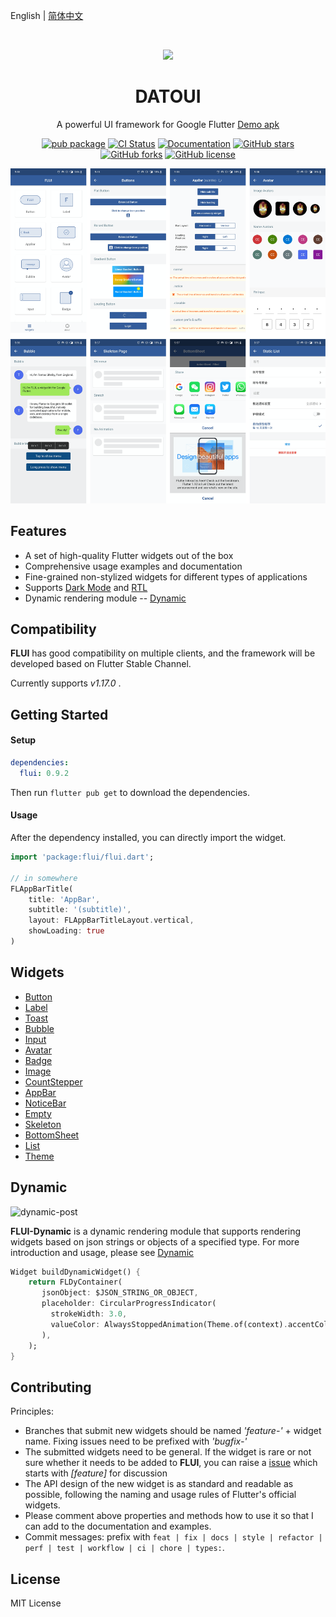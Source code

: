 English | [简体中文](https://github.com/datoit/datoui/blob/master/README-zh_CN.md)

<br />
<p align="center">
    <a href="https://flui.datoit.com">
        <img width="200" src="https://abtfun.oss-cn-beijing.aliyuncs.com/img/2019-12-18-Artboard.png">
    </a>
</p>

<h1 align="center">DATOUI</h1>

<div align="center">
<p>A powerful UI framework for Google Flutter <a href="https://github.com/Rannie/Rannie.github.io/raw/master/app-release-0-9-2.apk">Demo apk</a></p>


[![pub package](https://img.shields.io/pub/v/flui.svg)](https://pub.dev/packages/flui)
[![CI Status](https://github.com/rannie/flui/workflows/test/badge.svg)](https://github.com/Rannie/flui/actions)
[![Documentation](https://img.shields.io/badge/read_the-docs-2196f3.svg)](https://flui.datoit.com/en/widgets/button.html)
[![GitHub stars](https://img.shields.io/github/stars/Rannie/flui)](https://github.com/Rannie/flui/stargazers)
[![GitHub forks](https://img.shields.io/github/forks/Rannie/flui.svg)](https://github.com/Rannie/flui)
[![GitHub license](https://img.shields.io/github/license/Rannie/flui.svg)](https://github.com/Rannie/flui/blob/master/LICENSE)


<img src="https://raw.githubusercontent.com/Rannie/Rannie.github.io/master/images/2019-12-18-overview-2.png" />

</div>

## Features

* A set of high-quality Flutter widgets out of the box
* Comprehensive usage examples and documentation
* Fine-grained non-stylized widgets for different types of applications
* Supports [Dark Mode](https://abtfun.oss-cn-beijing.aliyuncs.com/img/2019-12-27-dark_shots.png) and [RTL](https://abtfun.oss-cn-beijing.aliyuncs.com/img/2019-12-27-rtl_shots.png)
* Dynamic rendering module -- [Dynamic](https://flui.datoit.com/en/dynamic.html)

## Compatibility

**FLUI** has good compatibility on multiple clients, and the framework will be developed based on Flutter Stable Channel.

Currently supports *v1.17.0* .

## Getting Started

#### Setup

```yaml
dependencies:
  flui: 0.9.2
```

Then run `flutter pub get` to download the dependencies.

#### Usage

After the dependency installed, you can directly import the widget.

```dart
import 'package:flui/flui.dart';

// in somewhere
FLAppBarTitle(
    title: 'AppBar',
    subtitle: '(subtitle)',
    layout: FLAppBarTitleLayout.vertical,
    showLoading: true
)
```

## Widgets

- [Button](https://flui.datoit.com/en/widgets/button.html)
- [Label](https://flui.datoit.com/en/widgets/label.html)
- [Toast](https://flui.datoit.com/en/widgets/toast.html)
- [Bubble](https://flui.datoit.com/en/widgets/bubble.html)
- [Input](https://flui.datoit.com/en/widgets/input.html)
- [Avatar](https://flui.datoit.com/en/widgets/avatar.html)
- [Badge](https://flui.datoit.com/en/widgets/badge.html)
- [Image](https://flui.datoit.com/en/widgets/image.html)
- [CountStepper](https://flui.datoit.com/en/widgets/counter.html)
- [AppBar](https://flui.datoit.com/en/widgets/appbar.html)
- [NoticeBar](https://flui.datoit.com/en/widgets/notice-bar.html)
- [Empty](https://flui.datoit.com/en/widgets/empty.html)
- [Skeleton](https://flui.datoit.com/en/widgets/skeleton.html)
- [BottomSheet](https://flui.datoit.com/en/widgets/bottom-sheet.html)
- [List](https://flui.datoit.com/en/widgets/list.html)
- [Theme](https://flui.datoit.com/en/widgets/theme.html)

## Dynamic

![dynamic-post](https://abtfun.oss-cn-beijing.aliyuncs.com/img/2020-03-11-dynamic-poster-1.png)

**FLUI-Dynamic** is a dynamic rendering module that supports rendering widgets based on json strings or objects of a specified type. For more introduction and usage, please see [Dynamic](https://flui.datoit.com/en/dynamic.html)

``` dart
Widget buildDynamicWidget() {
    return FLDyContainer(
       jsonObject: $JSON_STRING_OR_OBJECT,
       placeholder: CircularProgressIndicator(
         strokeWidth: 3.0,
         valueColor: AlwaysStoppedAnimation(Theme.of(context).accentColor),
       ),
    );
}
```

## Contributing

Principles:

* Branches that submit new widgets should be named *'feature-'* + widget name. Fixing issues need to be prefixed with *'bugfix-'*
* The submitted widgets need to be general. If the widget is rare or not sure whether it needs to be added to **FLUI**, you can raise a [issue](https://github.com/Rannie/flui/issues) which starts with *\[feature\]* for discussion
* The API design of the new widget is as standard and readable as possible, following the naming and usage rules of Flutter's official widgets.
* Please comment above properties and methods how to use it so that I can add to the documentation and examples.
* Commit messages: prefix with `feat | fix | docs | style | refactor | perf | test | workflow | ci | chore | types:`.


## License

MIT License
